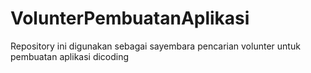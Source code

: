 # VolunterPembuatanAplikasi
Repository ini digunakan sebagai sayembara pencarian volunter untuk pembuatan aplikasi dicoding
